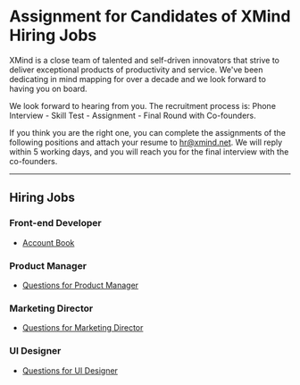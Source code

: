 # Assignment for Candidates of XMind Hiring Jobs

XMind is a close team of talented and self-driven innovators that strive to deliver exceptional products of productivity and service. We've been dedicating in mind mapping for over a decade and we look forward to having you on board.

We look forward to hearing from you. The recruitment process is: Phone Interview - Skill Test - Assignment - Final Round with Co-founders. 

If you think you are the right one, you can complete the assignments of the following positions and attach your resume to hr@xmind.net. We will reply within 5 working days, and you will reach you for the final interview with the co-founders.

---

## Hiring Jobs

### Front-end Developer
* [Account Book](frontend-1/README_en.md)

### Product Manager
* [Questions for Product Manager](project-manager/README_en.md)

### Marketing Director
* [Questions for Marketing Director](marketing-director/README_en.md)

### UI Designer
* [Questions for UI Designer](ui-designer/README_en.md)